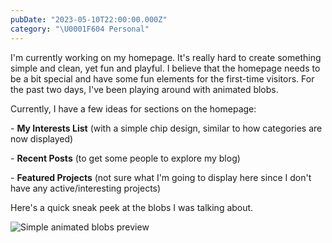 ```yaml
---
pubDate: "2023-05-10T22:00:00.000Z"
category: "\U0001F604 Personal"
---
```


I'm currently working on my homepage. It's really hard to create something simple and clean, yet fun and playful. I believe that the homepage needs to be a bit special and have some fun elements for the first-time visitors. For the past two days, I've been playing around with animated blobs.

Currently, I have a few ideas for sections on the homepage:

\- **My Interests List** (with a simple chip design, similar to how categories are now displayed)

\- **Recent Posts** (to get some people to explore my blog)

\- **Featured Projects** (not sure what I'm going to display here since I don't have any active/interesting projects)

Here's a quick sneak peek at the blobs I was talking about.

![Simple animated blobs preview](</assets/media/Screenshot 2023-05-11 at 20.47.21.png> "Simple animated blobs preview")
